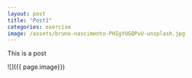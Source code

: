 ```yaml
---
layout: post
title: "Post1"
categories: exercise
image: /assets/bruno-nascimento-PHIgYUGQPvU-unsplash.jpg
---
```


This is a post

![]({{ page.image}})
